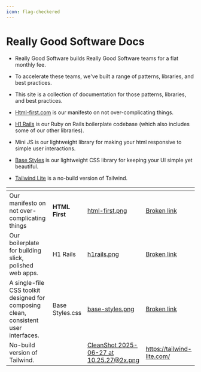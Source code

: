 ```yaml
---
icon: flag-checkered
---
```


# Really Good Software Docs

* Really Good Software builds Really Good Software teams for a flat monthly fee.
* To accelerate these teams, we've built a range of patterns, libraries, and best practices.&#x20;
* This site is a collection of documentation for those patterns, libraries, and best practices.&#x20;



* [Html-first.com](https://html-first.com/) is our manifesto on not over-complicating things.&#x20;
* [H1 Rails](broken-reference) is our Ruby on Rails boilerplate codebase (which also includes some of our other libraries).
* Mini JS is our lightweight library for making your html responsive to simple user interactions.
* [Base Styles](broken-reference) is our lightweight CSS library for keeping your UI simple yet beautiful.
* [Tailwind Lite](https://tailwind-lite.com/) is a no-build version of Tailwind.



<table data-card-size="large" data-view="cards"><thead><tr><th></th><th data-hidden></th><th data-hidden data-card-cover data-type="files"></th><th data-hidden data-card-target data-type="content-ref"></th></tr></thead><tbody><tr><td>Our manifesto on not over-complicating things</td><td><strong>HTML First</strong></td><td><a href=".gitbook/assets/html-first.png">html-first.png</a></td><td><a href="broken-reference">Broken link</a></td></tr><tr><td>Our boilerplate for building slick, polished web apps.</td><td>H1 Rails</td><td><a href=".gitbook/assets/h1rails.png">h1rails.png</a></td><td><a href="broken-reference">Broken link</a></td></tr><tr><td>A single-file CSS toolkit designed for composing clean, consistent user interfaces.</td><td>Base Styles.css</td><td><a href=".gitbook/assets/base-styles.png">base-styles.png</a></td><td><a href="broken-reference">Broken link</a></td></tr><tr><td>No-build version of Tailwind.</td><td></td><td><a href=".gitbook/assets/CleanShot 2025-06-27 at 10.25.27@2x.png">CleanShot 2025-06-27 at 10.25.27@2x.png</a></td><td><a href="https://tailwind-lite.com/">https://tailwind-lite.com/</a></td></tr></tbody></table>

